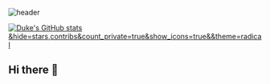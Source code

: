 ![header](https://capsule-render.vercel.app/api?type=waving&color=timeGradient&text=Welcome%20to%20Duke's%20GitHub%20👋&animation=twinkling&fontSize=35&fontAlignY=40&fontAlign=70&height=250)

[![Duke's GitHub stats](https://github-readme-stats.vercel.app/api?username=DUKE506)&hide=stars,contribs&count_private=true&show_icons=true&&theme=radical](https://github.com/DUKE506/github-readme-stats)



## Hi there 👋

<!--
**DUKE506/DUKE506** is a ✨ _special_ ✨ repository because its `README.md` (this file) appears on your GitHub profile.

Here are some ideas to get you started:

- 🔭 I’m currently working on ...
- 🌱 I’m currently learning ...
- 👯 I’m looking to collaborate on ...
- 🤔 I’m looking for help with ...
- 💬 Ask me about ...
- 📫 How to reach me: ...
- 😄 Pronouns: ...
- ⚡ Fun fact: ...
-->
